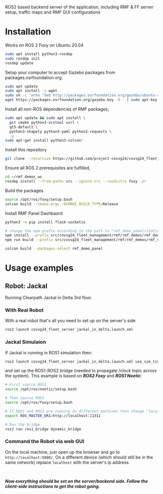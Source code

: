 ROS2 based backend server of the application, including RMF & FF server setup, traffic maps and RMF GUI configurations

# Installation
Works on ROS 2 Foxy on Ubuntu 20.04

```bash
sudo apt install python3-rosdep
sudo rosdep init
rosdep update
```

Setup your computer to accept Gazebo packages from packages.osrfoundation.org.

```bash
sudo apt update
sudo apt install -y wget
sudo sh -c 'echo "deb http://packages.osrfoundation.org/gazebo/ubuntu-stable `lsb_release -cs` main" > /etc/apt/sources.list.d/gazebo-stable.list'
wget https://packages.osrfoundation.org/gazebo.key -O - | sudo apt-key add -
```

Install all non-ROS dependencies of RMF packages,

```bash
sudo apt update && sudo apt install \
  git cmake python3-vcstool curl \
  qt5-default \
  python3-shapely python3-yaml python3-requests \
  -y
sudo apt-get install python3-colcon*
```

Install this repository

```bash
git clone --recursive https://github.com/project-covsg24/covsg24_fleet_management
```

Ensure all ROS 2 prerequisites are fulfilled,

```bash
cd ~/rmf_demos_ws
rosdep install --from-paths src --ignore-src --rosdistro foxy -yr
```

Build the packages

```bash
source /opt/ros/foxy/setup.bash
colcon build --cmake-args -DCMAKE_BUILD_TYPE=Release
```

Install RMF Panel Dashbaord

```bash
python3 -m pip install flask-socketio

# change the npm prefix according to the path to "rmf_demo_panel/static/"
npm install --prefix src/covsg24_fleet_management/rmf/rmf_demos/rmf_demo_panel/rmf_demo_panel/static/
npm run build --prefix src/covsg24_fleet_management/rmf/rmf_demos/rmf_demo_panel/rmf_demo_panel/static/

colcon build --packages-select rmf_demo_panel
```

# Usage examples
## Robot: Jackal
Running Clearpath Jackal in Delta 3rd floor. 
### With Real Robot
With a real robot that's all you need to set up on the server's side
```bash
ros2 launch covsg24_fleet_server jackal_in_delta.launch.xml
```

### Jackal Simulaion
If Jackal is running in ROS1 simulation then:
```bash
ros2 launch covsg24_fleet_server jackal_in_delta.launch.xml use_sim_time:=true
```
and set up the ROS1-ROS2 bridge (needed to propagate /clock topic across the system). This example is based on ***ROS2 Foxy*** and ***ROS1 Noetic***:
```bash
# First source ROS1
source /opt/ros/noetic/setup.bash

# Then source ROS2
source /opt/ros/foxy/setup.bash

# If ROS1 and ROS2 are running on different machines then change "localhost" to appropriate ROS1 master ip
export ROS_MASTER_URI=http://localhost:11311

# Run the bridge
ros2 run ros1_bridge dynamic_bridge
```

### Command the Robot via web GUI
On the local machine, just open up the browser and go to `http://localhost:5000/`. On a different device (which should still be in the same network) replace `localhost` with the server's ip address.

<br/>

***Now everything should be set on the server/backend side. Follow the client-side instructions to get the robot going.*** 